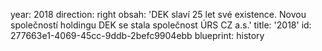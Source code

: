 year: 2018
direction: right
obsah: 'DEK slaví 25 let své existence. Novou společností holdingu DEK se stala společnost ÚRS CZ a.s.'
title: '2018'
id: 277663e1-4069-45cc-9ddb-2befc9904ebb
blueprint: history
